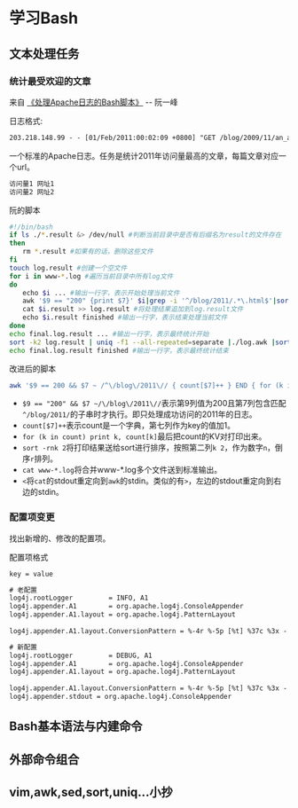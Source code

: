 # 学习Bash

## 文本处理任务

### 统计最受欢迎的文章

来自 [《处理Apache日志的Bash脚本》](http://www.ruanyifeng.com/blog/2012/01/a_bash_script_of_apache_log_analysis.html) -- 阮一峰

日志格式:  
```txt
203.218.148.99 - - [01/Feb/2011:00:02:09 +0800] "GET /blog/2009/11/an_autobiography_of_yang_xianyi.html HTTP/1.1" 200 84058 "http://www.ruanyifeng.com/blog/2009/11/freenomics.html" "Mozilla/5.0 (Windows; U; Windows NT 5.1; zh-TW; rv:1.9.2.13) Gecko/20101203 Firefox/3.6.13"
```
一个标准的Apache日志。任务是统计2011年访问量最高的文章，每篇文章对应一个url。
```txt
访问量1 网址1
访问量2 网址2
```
阮的脚本
```bash
#!/bin/bash
if ls ./*.result &> /dev/null #判断当前目录中是否有后缀名为result的文件存在
then
　　rm *.result #如果有的话，删除这些文件
fi
touch log.result #创建一个空文件
for i in www-*.log #遍历当前目录中所有log文件
do 
　　echo $i ... #输出一行字，表示开始处理当前文件
　　awk '$9 == "200" {print $7}' $i|grep -i '^/blog/2011/.*\.html$'|sort|uniq -c|sed 's/^ *//g' > $i.result #生成当前日志的处理结果
　　cat $i.result >> log.result #将处理结果追加到log.result文件
　　echo $i.result finished #输出一行字，表示结束处理当前文件
done
echo final.log.result ... #输出一行字，表示最终统计开始
sort -k2 log.result | uniq -f1 --all-repeated=separate |./log.awk |sort -rn > final.log.result #生成最终的结果文件final.log.result
echo final.log.result finished #输出一行字，表示最终统计结束
```
改进后的脚本
```bash
awk '$9 == 200 && $7 ~ /^\/blog\/2011\// { count[$7]++ } END { for (k in count) print k,count[k] }' | sort -rnk 2 < cat www-*.log
```
* `$9 == "200" && $7 ~/\/blog\/2011\//`表示第9列值为200且第7列包含匹配`^/blog/2011/`的子串时才执行。即只处理成功访问的2011年的日志。
* `count[$7]++`表示count是一个字典，第七列作为key的值加1。
* `for (k in count) print k, count[k]`最后把count的KV对打印出来。
* `sort -rnk 2`将打印结果送给sort进行排序，按照第二列`k 2`，作为数字`n`，倒序`r`排列。
* `cat www-*.log`将合并www-*.log多个文件送到标准输出。
* `<`将`cat`的stdout重定向到`awk`的stdin。类似的有`>`，左边的stdout重定向到右边的stdin。

### 配置项变更

找出新增的、修改的配置项。

配置项格式
```txt
key = value
```
```txt
# 老配置
log4j.rootLogger         = INFO, A1
log4j.appender.A1        = org.apache.log4j.ConsoleAppender
log4j.appender.A1.layout = org.apache.log4j.PatternLayout
　　
log4j.appender.A1.layout.ConversionPattern = %-4r %-5p [%t] %37c %3x - %m%n

# 新配置
log4j.rootLogger         = DEBUG, A1
log4j.appender.A1        = org.apache.log4j.ConsoleAppender
log4j.appender.A1.layout = org.apache.log4j.PatternLayout
　　
log4j.appender.A1.layout.ConversionPattern = %-4r %-5p [%t] %37c %3x - %m%n
log4j.appender.stdout = org.apache.log4j.ConsoleAppender
```

## Bash基本语法与内建命令

## 外部命令组合

## vim,awk,sed,sort,uniq...小抄
